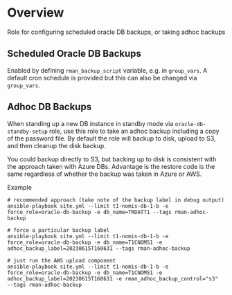 # Overview

Role for configuring scheduled oracle DB backups, or taking adhoc backups

## Scheduled Oracle DB Backups

Enabled by defining `rman_backup_script` variable, e.g. in `group_vars`.
A default cron schedule is provided but this can also be changed via `group_vars`.

## Adhoc DB Backups

When standing up a new DB instance in standby mode via `oracle-db-standby-setup`
role, use this role to take an adhoc backup including a copy of the password
file. By default the role will backup to disk, upload to S3, and then cleanup
the disk backup.

You could backup directly to S3, but backing up to disk is consistent with the
approach taken with Azure DBs.  Advantage is the restore code is the same
regardless of whether the backup was taken in Azure or AWS.

Example

```
# recommended approach (take note of the backup label in debug output)
ansible-playbook site.yml --limit t1-nomis-db-1-b -e force_role=oracle-db-backup -e db_name=TRDATT1 --tags rman-adhoc-backup

# force a particular backup label
ansible-playbook site.yml --limit t1-nomis-db-1-b -e force_role=oracle-db-backup -e db_name=T1CNOMS1 -e adhoc_backup_label=20230615T160631 --tags rman-adhoc-backup

# just run the AWS upload component
ansible-playbook site.yml --limit t1-nomis-db-1-b -e force_role=oracle-db-backup -e db_name=T1CNOMS1 -e adhoc_backup_label=20230615T160631 -e rman_adhoc_backup_control="s3"  --tags rman-adhoc-backup
```
